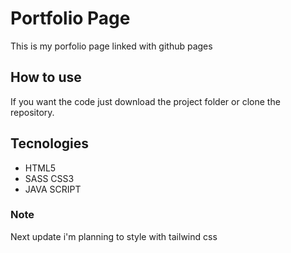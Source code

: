 # Portfolio Page
This is my porfolio page linked with github pages


## How to use
If you want the code just download the project folder or clone the repository.

## Tecnologies
+ HTML5
+ SASS CSS3
+ JAVA SCRIPT

### Note
Next update i'm planning to style with tailwind css